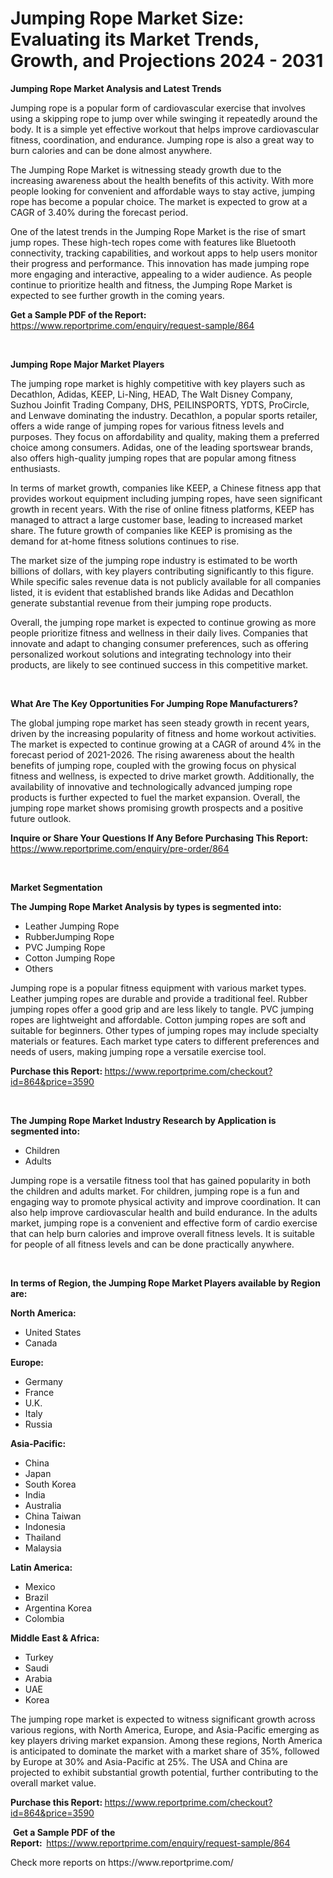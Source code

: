 <p><h1>Jumping Rope Market Size: Evaluating its Market Trends, Growth, and Projections 2024 - 2031</h1></p><p><strong>Jumping Rope Market Analysis and Latest Trends</strong></p>
<p><p>Jumping rope is a popular form of cardiovascular exercise that involves using a skipping rope to jump over while swinging it repeatedly around the body. It is a simple yet effective workout that helps improve cardiovascular fitness, coordination, and endurance. Jumping rope is also a great way to burn calories and can be done almost anywhere.</p><p>The Jumping Rope Market is witnessing steady growth due to the increasing awareness about the health benefits of this activity. With more people looking for convenient and affordable ways to stay active, jumping rope has become a popular choice. The market is expected to grow at a CAGR of 3.40% during the forecast period.</p><p>One of the latest trends in the Jumping Rope Market is the rise of smart jump ropes. These high-tech ropes come with features like Bluetooth connectivity, tracking capabilities, and workout apps to help users monitor their progress and performance. This innovation has made jumping rope more engaging and interactive, appealing to a wider audience. As people continue to prioritize health and fitness, the Jumping Rope Market is expected to see further growth in the coming years.</p></p>
<p><strong>Get a Sample PDF of the Report:&nbsp;</strong> <a href="https://www.reportprime.com/enquiry/request-sample/864">https://www.reportprime.com/enquiry/request-sample/864</a></p>
<p>&nbsp;</p>
<p><strong>Jumping Rope Major Market Players</strong></p>
<p><p>The jumping rope market is highly competitive with key players such as Decathlon, Adidas, KEEP, Li-Ning, HEAD, The Walt Disney Company, Suzhou Joinfit Trading Company, DHS, PEILINSPORTS, YDTS, ProCircle, and Lenwave dominating the industry. Decathlon, a popular sports retailer, offers a wide range of jumping ropes for various fitness levels and purposes. They focus on affordability and quality, making them a preferred choice among consumers. Adidas, one of the leading sportswear brands, also offers high-quality jumping ropes that are popular among fitness enthusiasts.</p><p>In terms of market growth, companies like KEEP, a Chinese fitness app that provides workout equipment including jumping ropes, have seen significant growth in recent years. With the rise of online fitness platforms, KEEP has managed to attract a large customer base, leading to increased market share. The future growth of companies like KEEP is promising as the demand for at-home fitness solutions continues to rise.</p><p>The market size of the jumping rope industry is estimated to be worth billions of dollars, with key players contributing significantly to this figure. While specific sales revenue data is not publicly available for all companies listed, it is evident that established brands like Adidas and Decathlon generate substantial revenue from their jumping rope products.</p><p>Overall, the jumping rope market is expected to continue growing as more people prioritize fitness and wellness in their daily lives. Companies that innovate and adapt to changing consumer preferences, such as offering personalized workout solutions and integrating technology into their products, are likely to see continued success in this competitive market.</p></p>
<p>&nbsp;</p>
<p><strong>What Are The Key Opportunities For Jumping Rope Manufacturers?</strong></p>
<p><p>The global jumping rope market has seen steady growth in recent years, driven by the increasing popularity of fitness and home workout activities. The market is expected to continue growing at a CAGR of around 4% in the forecast period of 2021-2026. The rising awareness about the health benefits of jumping rope, coupled with the growing focus on physical fitness and wellness, is expected to drive market growth. Additionally, the availability of innovative and technologically advanced jumping rope products is further expected to fuel the market expansion. Overall, the jumping rope market shows promising growth prospects and a positive future outlook.</p></p>
<p><strong>Inquire or Share Your Questions If Any Before Purchasing This Report:</strong> <a href="https://www.reportprime.com/enquiry/pre-order/864">https://www.reportprime.com/enquiry/pre-order/864</a></p>
<p>&nbsp;</p>
<p><strong>Market Segmentation</strong></p>
<p><strong>The Jumping Rope Market Analysis by types is segmented into:</strong></p>
<p><ul><li>Leather Jumping Rope</li><li>RubberJumping Rope</li><li>PVC Jumping Rope</li><li>Cotton Jumping Rope</li><li>Others</li></ul></p>
<p><p>Jumping rope is a popular fitness equipment with various market types. Leather jumping ropes are durable and provide a traditional feel. Rubber jumping ropes offer a good grip and are less likely to tangle. PVC jumping ropes are lightweight and affordable. Cotton jumping ropes are soft and suitable for beginners. Other types of jumping ropes may include specialty materials or features. Each market type caters to different preferences and needs of users, making jumping rope a versatile exercise tool.</p></p>
<p><strong>Purchase this Report:&nbsp;</strong><a href="https://www.reportprime.com/checkout?id=864&price=3590">https://www.reportprime.com/checkout?id=864&price=3590</a></p>
<p>&nbsp;</p>
<p><strong>The Jumping Rope Market Industry Research by Application is segmented into:</strong></p>
<p><ul><li>Children</li><li>Adults</li></ul></p>
<p><p>Jumping rope is a versatile fitness tool that has gained popularity in both the children and adults market. For children, jumping rope is a fun and engaging way to promote physical activity and improve coordination. It can also help improve cardiovascular health and build endurance. In the adults market, jumping rope is a convenient and effective form of cardio exercise that can help burn calories and improve overall fitness levels. It is suitable for people of all fitness levels and can be done practically anywhere.</p></p>
<p>&nbsp;</p>
<p><strong>In terms of Region, the Jumping Rope Market Players available by Region are:</strong></p>
<p>
    <p> <strong> North America: </strong>
        <ul>
            <li>United States</li>
            <li>Canada</li>
        </ul>
        </p> 
    <p> <strong> Europe: </strong>
        <ul>
            <li>Germany</li>
            <li>France</li>
            <li>U.K.</li>
            <li>Italy</li>
            <li>Russia</li>
        </ul>
        </p> 
    <p> <strong> Asia-Pacific: </strong>
        <ul>
            <li>China</li>
            <li>Japan</li>
            <li>South Korea</li>
            <li>India</li>
            <li>Australia</li>
            <li>China Taiwan</li>
            <li>Indonesia</li>
            <li>Thailand</li>
            <li>Malaysia</li>
        </ul>
        </p> 
    <p> <strong> Latin America: </strong>
        <ul>
            <li>Mexico</li>
            <li>Brazil</li>
            <li>Argentina Korea</li>
            <li>Colombia</li>
        </ul>
        </p> 
    <p> <strong> Middle East & Africa: </strong>
        <ul>
            <li>Turkey</li>
            <li>Saudi</li>
            <li>Arabia</li>
            <li>UAE</li>
            <li>Korea</li>
        </ul>
    </p>
    </p>
<p><p>The jumping rope market is expected to witness significant growth across various regions, with North America, Europe, and Asia-Pacific emerging as key players driving market expansion. Among these regions, North America is anticipated to dominate the market with a market share of 35%, followed by Europe at 30% and Asia-Pacific at 25%. The USA and China are projected to exhibit substantial growth potential, further contributing to the overall market value.</p></p>
<p><strong>Purchase this Report: </strong><a href="https://www.reportprime.com/checkout?id=864&price=3590">https://www.reportprime.com/checkout?id=864&price=3590</a></p>
<p>&nbsp;<strong>Get a Sample PDF of the Report:&nbsp;&nbsp;</strong><a href="https://www.reportprime.com/enquiry/request-sample/864">https://www.reportprime.com/enquiry/request-sample/864</a></p>
<p><strong></strong></p>
<p>Check more reports on https://www.reportprime.com/</p>